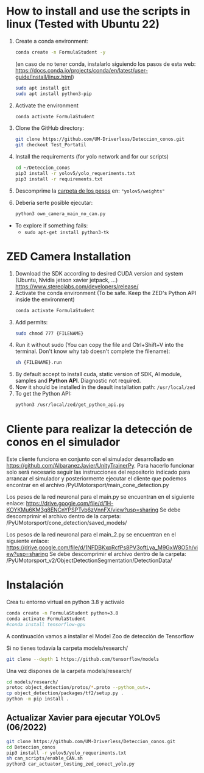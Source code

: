 # How to install and use the scripts in linux (Tested with Ubuntu 22)

1. Create a conda environment:
    ```bash
    conda create -n FormulaStudent -y
    ```
    (en caso de no tener conda, instalarlo siguiendo los pasos de esta web: 
    https://docs.conda.io/projects/conda/en/latest/user-guide/install/linux.html)

    ```bash
    sudo apt install git
    sudo apt install python3-pip
    ```
2. Activate the environment
    ```bash
    conda activate FormulaStudent
    ```
3. Clone the GitHub directory:
    ```bash
    git clone https://github.com/UM-Driverless/Deteccion_conos.git
    git checkout Test_Portatil
    ```
4. Install the requirements (for yolo network and for our scripts)
    ```bash
    cd ~/Deteccion_conos
    pip3 install -r yolov5/yolo_requeriments.txt
    pip3 install -r requirements.txt
    ```
5. Descomprime la [carpeta de los pesos](https://urjc-my.sharepoint.com/:u:/r/personal/r_jimenezm_2017_alumnos_urjc_es/Documents/formula/formula%2022-23/SOFTWARE/FILES/yolov5_models.zip?csf=1&web=1&e=EWceWu) en: `"yolov5/weights"`
6. Debería serte posible ejecutar:
    ```bash
    python3 own_camera_main_no_can.py
    ```
* To explore if something fails:
    * `sudo apt-get install python3-tk`

# ZED Camera Installation
1. Download the SDK according to desired CUDA version and system (Ubuntu, Nvidia jetson xavier jetpack, ...)
    https://www.stereolabs.com/developers/release/
2. Activate the conda environment (To be safe. Keep the ZED's Python API inside the environment)
    ```bash
    conda activate FormulaStudent
    ```
3. Add permits:
    ```bash
    sudo chmod 777 {FILENAME}
    ```
4. Run it without sudo (You can copy the file and Ctrl+Shift+V into the terminal. Don't know why tab doesn't complete the filename):
    ```bash
    sh {FILENAME}.run
    ```
5. By default accept to install cuda, static version of SDK, AI module, samples and **Python API**. Diagnostic not required.
6. Now it should be installed in the deault installation path: `/usr/local/zed`
7. To get the Python API:
    ```bash
    python3 /usr/local/zed/get_python_api.py 
    ```

# Cliente para realizar la detección de conos en el simulador

Este cliente funciona en conjunto con el simulador desarrollado en https://github.com/AlbaranezJavier/UnityTrainerPy. Para hacerlo funcionar solo será necesario seguir las instrucciones del repositorio indicado para arrancar el simulador y posteriormente ejecutar el cliente que podemos encontrar en el archivo /PyUMotorsport/main_cone_detection.py

Los pesos de la red neuronal para el main.py se encuentran en el siguiente enlace: https://drive.google.com/file/d/1H-KOYKMu6KM3g8ENCnYPSPTvb6zVnnFX/view?usp=sharing
Se debe descomprimir el archivo dentro de la carpeta: /PyUMotorsport/cone_detection/saved_models/

Los pesos de la red neuronal para el main_2.py se encuentran en el siguiente enlace: https://drive.google.com/file/d/1NFDBKxpRcfPs8PV3oftLya_M9GxW8O5h/view?usp=sharing
Se debe descomprimir el archivo dentro de la carpeta: /PyUMotorsport_v2/ObjectDetectionSegmentation/DetectionData/

# Instalación

Crea tu entorno virtual en python 3.8 y activalo
```bash
conda create -n FormulaStudent python=3.8
conda activate FormulaStudent
#conda install tensorflow-gpu
```

[comment]: <> (&#40;pip install -r requeriments.txt&#41;)

A continuación vamos a installar el Model Zoo de detección de Tensorflow

Si no tienes todavía la carpeta models/research/
```bash
git clone --depth 1 https://github.com/tensorflow/models
```

Una vez dispones de la carpeta models/research/

```bash
cd models/research/
protoc object_detection/protos/*.proto --python_out=.
cp object_detection/packages/tf2/setup.py .
python -m pip install .
```

## Actualizar Xavier para ejecutar YOLOv5 (06/2022)

```bash
git clone https://github.com/UM-Driverless/Deteccion_conos.git
cd Deteccion_conos
pip3 install -r yolov5/yolo_requeriments.txt
sh can_scripts/enable_CAN.sh
python3 car_actuator_testing_zed_conect_yolo.py 
```

